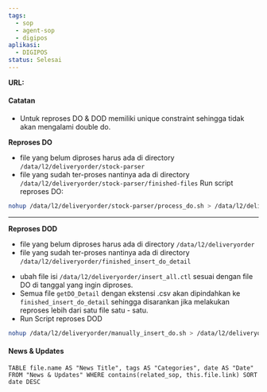 ```yaml
---
tags:
  - sop
  - agent-sop
  - digipos
aplikasi:
  - DIGIPOS
status: Selesai
---
```

**URL:**

#### Catatan
* Untuk reproses DO & DOD memiliki unique constraint sehingga tidak akan mengalami double do.

**Reproses DO**
* file yang belum diproses harus ada di directory `/data/l2/deliveryorder/stock-parser`
* file yang sudah ter-proses nantinya ada di directory `/data/l2/deliveryorder/stock-parser/finished-files`
Run script reproses DO:
```bash
nohup /data/l2/deliveryorder/stock-parser/process_do.sh > /data/l2/deliveryorder/stock-parser/process_do.log &
```

---

**Reproses DOD** 
* file yang belum diproses harus ada di directory `/data/l2/deliveryorder`
* file yang sudah ter-proses nantinya ada di directory `/data/l2/deliveryorder/finished_insert_do_detail`
- ubah file isi `/data/l2/deliveryorder/insert_all.ctl` sesuai dengan file DO di tanggal yang ingin diproses.
- Semua file `getDO_Detail` dengan ekstensi .csv akan dipindahkan ke `finished_insert_do_detail` sehingga disarankan jika melakukan reproses lebih dari satu file satu - satu.
- Run Script reproses DOD
```sh
nohup /data/l2/deliveryorder/manually_insert_do.sh > /data/l2/deliveryorder/manually_insert_do.sh &
```

#### News & Updates
```dataview
TABLE file.name AS "News Title", tags AS "Categories", date AS "Date" FROM "News & Updates" WHERE contains(related_sop, this.file.link) SORT date DESC
```
